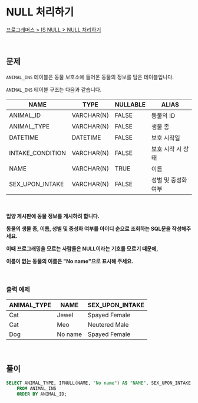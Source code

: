 # NULL 처리하기

[프로그래머스 > IS NULL > NULL 처리하기](https://school.programmers.co.kr/learn/courses/30/lessons/59410)

<br/>

## 문제

`ANIMAL_INS` 테이블은 동물 보호소에 들어온 동물의 정보를 담은 테이블입니다.

`ANIMAL_INS` 테이블 구조는 다음과 같습니다.

| NAME                | TYPE       | NULLABLE | ALIAS             |
| ------------------- | ---------- | -------- | ----------------- |
| ANIMAL_ID           | VARCHAR(N) | FALSE    | 동물의 ID          |
| ANIMAL_TYPE         | VARCHAR(N) | FALSE    | 생물 종            |
| DATETIME            | DATETIME   | FALSE    | 보호 시작일         |
| INTAKE_CONDITION    | VARCHAR(N) | FALSE    | 보호 시작 시 상태   |
| NAME                | VARCHAR(N) | TRUE     | 이름               |
| SEX_UPON_INTAKE     | VARCHAR(N) | FALSE    | 성별 및 중성화 여부  |

<br/>

**입양 게시판에 동물 정보를 게시하려 합니다.**

**동물의 생물 종, 이름, 성별 및 중성화 여부를 아이디 순으로 조회하는 SQL문을 작성해주세요.**

**이때 프로그래밍을 모르는 사람들은 NULL이라는 기호를 모르기 때문에,**

**이름이 없는 동물의 이름은 "No name"으로 표시해 주세요.**

<br/>

### 출력 예제

| ANIMAL_TYPE | NAME    | SEX_UPON_INTAKE |
| ----------- | ------- | --------------- |
| Cat         | Jewel   | Spayed Female   |
| Cat         | Meo     | Neutered Male   |
| Dog         | No name | Spayed Female   |

<br/>

## 풀이

```SQL
SELECT ANIMAL_TYPE, IFNULL(NAME, "No name") AS "NAME", SEX_UPON_INTAKE
    FROM ANIMAL_INS
    ORDER BY ANIMAL_ID;
```
